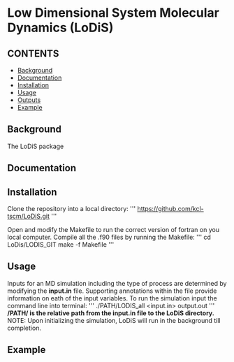 # Low Dimensional System Molecular Dynamics (LoDiS)

## CONTENTS
* [Background](##background)
* [Documentation](##documentation)
* [Installation](##installation)
* [Usage](##usage)
* [Outputs](##outputs)
* [Example](##example)

## Background
The LoDiS package 

## Documentation

## Installation
Clone the repository into a local directory:
'''
https://github.com/kcl-tscm/LoDiS.git
'''

Open and modify the Makefile to run the correct version of fortran on you local computer.
Compile all the .f90 files by running the Makefile:
'''
cd LoDis/LODIS_GIT
make -f Makefile
'''

## Usage
Inputs for an MD simulation including the type of process are determined by modifying the **input.in** file.
Supporting annotations within the file provide information on eath of the input variables. To run the simulation
input the command line into terminal:
'''
./PATH/LODIS_all <input.in> output.out
'''
**/PATH/ is the relative path from the input.in file to the LoDiS directory.**
NOTE: Upon initializing the simulation, LoDiS will run in the background till completion.

## Example

